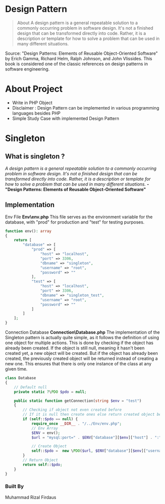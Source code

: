 # Design Pattern

> About
> A design pattern is a general repeatable solution to a commonly occurring problem in software design. It's not a finished design that can be transformed directly into code. Rather, it is a description or template for how to solve a problem that can be used in many different situations.

Source: "Design Patterns: Elements of Reusable Object-Oriented Software" by Erich Gamma, Richard Helm, Ralph Johnson, and John Vlissides. This book is considered one of the classic references on design patterns in software engineering.

# About Project

- Write in PHP Object
- Disclaimer : Design Pattern can be implemented in various programming languages besides PHP
- Simple Study Case with implemented Design Pattern

# Singleton

## What is singleton ?

_A design pattern is a general repeatable solution to a commonly occurring problem in software design. It's not a finished design that can be transformed directly into code. Rather, it is a description or template for how to solve a problem that can be used in many different situations._ **- "Design Patterns: Elements of Reusable Object-Oriented Software"**

## Implementation

Env File **Env\env.php**
This file serves as the environment variable for the database, with "prod" for production and "test" for testing purposes.

```php
function env(): array
{
    return [
        "database" => [
            "prod" => [
                "host" => "localhost",
                "port" => 3306,
                "dbname" => "singleton",
                "username" => "root",
                "password" => ""
            ],
            "test" => [
                "host" => "localhost",
                "port" => 3306,
                "dbname" => "singleton_test",
                "username" => "root",
                "password" => ""
            ]
        ]
    ];
}

```

Connection Database **Connection\Database.php**
The implementation of the Singleton pattern is actually quite simple, as it follows the definition of using one object for multiple actions. This is done by checking if the object has already been created. If the object is still null, meaning it hasn't been created yet, a new object will be created. But if the object has already been created, the previously created object will be returned instead of creating a new one. This ensures that there is only one instance of the class at any given time.

```php
class Database
{
    // Default null
    private static ?\PDO $pdo = null;

    public static function getConnection(string $env = "test")
    {
        // Checking if object not even created before
        // If it is null then create ones else return created object before
        if (self::$pdo == null) {
            require_once __DIR__ . "/../Env/env.php";
            // Env Array
            $ENV = env();
            $url = "mysql:port=" . $ENV["database"][$env]["host"] . ":" . $ENV["database"][$env]["port"] . ";dbname=" . $ENV["database"][$env]["dbname"];

            // Create Object
            self::$pdo =  new \PDO($url, $ENV["database"][$env]["username"], $ENV["database"][$env]["password"]);
        }
        // Return Object
        return self::$pdo;
    }
}
```

### Built By

Muhammad Rizal Firdaus
